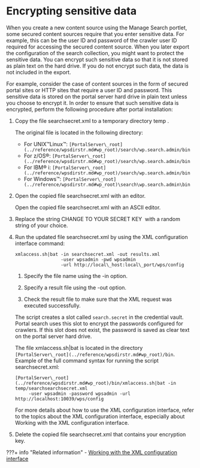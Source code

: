 # Encrypting sensitive data

When you create a new content source using the Manage Search portlet, some secured content sources require that you enter sensitive data. For example, this can be the user ID and password of the crawler user ID required for accessing the secured content source. When you later export the configuration of the search collection, you might want to protect the sensitive data. You can encrypt such sensitive data so that it is not stored as plain text on the hard drive. If you do not encrypt such data, the data is not included in the export.

For example, consider the case of content sources in the form of secured portal sites or HTTP sites that require a user ID and password. This sensitive data is stored on the portal server hard drive in plain text unless you choose to encrypt it. In order to ensure that such sensitive data is encrypted, perform the following procedure after portal installation:

1.  Copy the file searchsecret.xml to a temporary directory temp .

    The original file is located in the following directory:

    -   For UNIX™Linux™: `[PortalServer\_root](../reference/wpsdirstr.md#wp_root)/search/wp.search.admin/bin`
    -   For z/OS®: `[PortalServer\_root](../reference/wpsdirstr.md#wp_root)/search/wp.search.admin/bin`
    -   For IBM® i: `[PortalServer\_root](../reference/wpsdirstr.md#wp_root)/search/wp.search.admin/bin`
    -   For Windows™: `[PortalServer\_root](../reference/wpsdirstr.md#wp_root)\search\wp.search.admin\bin`
2.  Open the copied file searchsecret.xml with an editor.

    Open the copied file searchsecret.xml with an ASCII editor.

3.  Replace the string CHANGE TO YOUR SECRET KEY  with a random string of your choice.

4.  Run the updated file searchsecret.xml by using the XML configuration interface command:

    ```
    xmlaccess.sh|bat -in searchsecret.xml -out results.xml 
                     -user wpsadmin -pwd wpsadmin 
                     -url http://local\_host:local\_port/wps/config 
    ```

    1.  Specify the file name using the -in option.

    2.  Specify a result file using the -out option.

    3.  Check the result file to make sure that the XML request was executed successfully.

    The script creates a slot called `search.secret` in the credential vault. Portal search uses this slot to encrypt the passwords configured for crawlers. If this slot does not exist, the password is saved as clear text on the portal server hard drive.

    The file xmlaccess.sh\|bat is located in the directory `[PortalServer\_root](../reference/wpsdirstr.md#wp_root)/bin`. Example of the full command syntax for running the script searchsecret.xml:

    ```
    [PortalServer\_root](../reference/wpsdirstr.md#wp_root)/bin/xmlaccess.sh|bat -in temp/searchsearchsecret.xml 
         -user wpsadmin -password wpsadmin -url http://localhost:10039/wps/config
    ```

    For more details about how to use the XML configuration interface, refer to the topics about the XML configuration interface, especially about Working with the XML configuration interface.

5.  Delete the copied file searchsecret.xml that contains your encryption key.



???+ info "Related information"
    -   [Working with the XML configuration interface](../../../../extend_dx/development_tools/portal_admin_tools/xml_config_interface/index.md)

